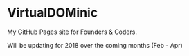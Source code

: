 # VirtualDOMinic
My GitHub Pages site for Founders & Coders.

Will be updating for 2018 over the coming months (Feb - Apr)
